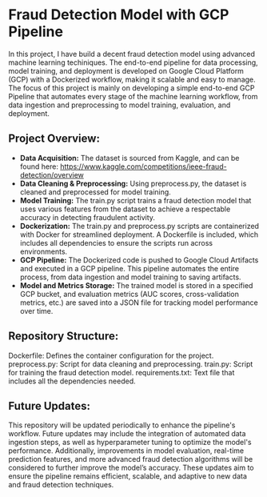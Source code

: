 # Fraud Detection Model with GCP Pipeline
In this project, I have build a decent fraud detection model using advanced machine learning techiniques. The end-to-end pipeline for data processing, model training, and deployment is developed on Google Cloud Platform (GCP) with a Dockerized workflow, making it scalable and easy to manage. The focus of this project is mainly on developing a simple end-to-end GCP Pipeline that automates every stage of the machine learning workflow, from data ingestion and preprocessing to model training, evaluation, and deployment. 

## Project Overview:
- **Data Acquisition:** The dataset is sourced from Kaggle, and can be found here: https://www.kaggle.com/competitions/ieee-fraud-detection/overview
- **Data Cleaning & Preprocessing:** Using preprocess.py, the dataset is cleaned and preprocessed for model training. 
- **Model Training:** The train.py script trains a fraud detection model that uses various features from the dataset to achieve a respectable accuracy in detecting fraudulent activity.
- **Dockerization:** The train.py and preprocess.py scripts are containerized with Docker for streamlined deployment. A Dockerfile is included, which includes all dependencies to ensure the scripts run across environments.
- **GCP Pipeline:** The Dockerized code is pushed to Google Cloud Artifacts and executed in a GCP pipeline. This pipeline automates the entire process, from data ingestion and model training to saving artifacts.
- **Model and Metrics Storage:** The trained model is stored in a specified GCP bucket, and evaluation metrics (AUC scores, cross-validation metrics, etc.) are saved into a JSON file for tracking model performance over time.

## Repository Structure:
Dockerfile: Defines the container configuration for the project.
preprocess.py: Script for data cleaning and preprocessing.
train.py: Script for training the fraud detection model.
requirements.txt: Text file that includes all the dependencies needed. 

## Future Updates:
This repository will be updated periodically to enhance the pipeline's workflow. Future updates may include the integration of automated data ingestion steps, as well as hyperparameter tuning to optimize the model's performance. Additionally, improvements in model evaluation, real-time prediction features, and more advanced fraud detection algorithms will be considered to further improve the model’s accuracy. These updates aim to ensure the pipeline remains efficient, scalable, and adaptive to new data and fraud detection techniques.
